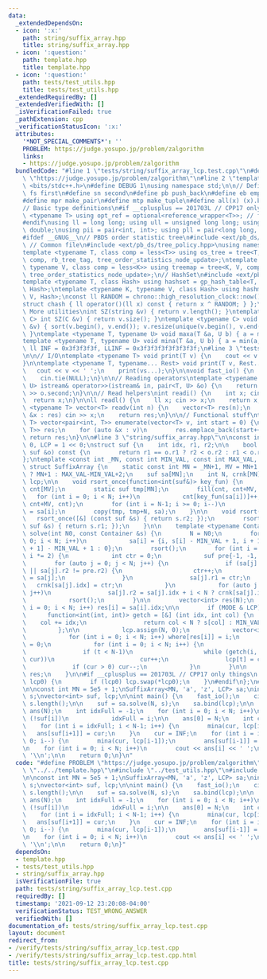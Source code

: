 ```yaml
---
data:
  _extendedDependsOn:
  - icon: ':x:'
    path: string/suffix_array.hpp
    title: string/suffix_array.hpp
  - icon: ':question:'
    path: template.hpp
    title: template.hpp
  - icon: ':question:'
    path: tests/test_utils.hpp
    title: tests/test_utils.hpp
  _extendedRequiredBy: []
  _extendedVerifiedWith: []
  _isVerificationFailed: true
  _pathExtension: cpp
  _verificationStatusIcon: ':x:'
  attributes:
    '*NOT_SPECIAL_COMMENTS*': ''
    PROBLEM: https://judge.yosupo.jp/problem/zalgorithm
    links:
    - https://judge.yosupo.jp/problem/zalgorithm
  bundledCode: "#line 1 \"tests/string/suffix_array_lcp.test.cpp\"\n#define PROBLEM\
    \ \"https://judge.yosupo.jp/problem/zalgorithm\"\n#line 2 \"template.hpp\"\n#include\
    \ <bits/stdc++.h>\n#define DEBUG 1\nusing namespace std;\n\n// Defines\n#define\
    \ fs first\n#define sn second\n#define pb push_back\n#define eb emplace_back\n\
    #define mpr make_pair\n#define mtp make_tuple\n#define all(x) (x).begin(), (x).end()\n\
    // Basic type definitions\n#if __cplusplus == 201703L // CPP17 only things\ntemplate\
    \ <typename T> using opt_ref = optional<reference_wrapper<T>>; // for some templates\n\
    #endif\nusing ll = long long; using ull = unsigned long long; using ld = long\
    \ double;\nusing pii = pair<int, int>; using pll = pair<long long, long long>;\n\
    #ifdef __GNUG__\n// PBDS order statistic tree\n#include <ext/pb_ds/assoc_container.hpp>\
    \ // Common file\n#include <ext/pb_ds/tree_policy.hpp>\nusing namespace __gnu_pbds;\n\
    template <typename T, class comp = less<T>> using os_tree = tree<T, null_type,\
    \ comp, rb_tree_tag, tree_order_statistics_node_update>;\ntemplate <typename K,\
    \ typename V, class comp = less<K>> using treemap = tree<K, V, comp, rb_tree_tag,\
    \ tree_order_statistics_node_update>;\n// HashSet\n#include <ext/pb_ds/assoc_container.hpp>\n\
    template <typename T, class Hash> using hashset = gp_hash_table<T, null_type,\
    \ Hash>;\ntemplate <typename K, typename V, class Hash> using hashmap = gp_hash_table<K,\
    \ V, Hash>;\nconst ll RANDOM = chrono::high_resolution_clock::now().time_since_epoch().count();\n\
    struct chash { ll operator()(ll x) const { return x ^ RANDOM; } };\n#endif\n//\
    \ More utilities\nint SZ(string &v) { return v.length(); }\ntemplate <typename\
    \ C> int SZ(C &v) { return v.size(); }\ntemplate <typename C> void UNIQUE(vector<C>\
    \ &v) { sort(v.begin(), v.end()); v.resize(unique(v.begin(), v.end()) - v.begin());\
    \ }\ntemplate <typename T, typename U> void maxa(T &a, U b) { a = max(a, b); }\n\
    template <typename T, typename U> void mina(T &a, U b) { a = min(a, b); }\nconst\
    \ ll INF = 0x3f3f3f3f, LLINF = 0x3f3f3f3f3f3f3f3f;\n#line 3 \"tests/test_utils.hpp\"\
    \n\n// I/O\ntemplate <typename T> void print(T v) {\n    cout << v << '\\n';\n\
    }\n\ntemplate <typename T, typename... Rest> void print(T v, Rest... vs) {\n \
    \   cout << v << ' ';\n    print(vs...);\n}\n\nvoid fast_io() {\n    ios_base::sync_with_stdio(false);\n\
    \    cin.tie(NULL);\n}\n\n// Reading operators\ntemplate <typename T, typename\
    \ U> istream& operator>>(istream& in, pair<T, U> &o) {\n    return in >> o.first\
    \ >> o.second;\n}\n\n// Read helpers\nint readi() {\n    int x; cin >> x;\n  \
    \  return x;\n}\n\nll readl() {\n    ll x; cin >> x;\n    return x;\n}\n\ntemplate\
    \ <typename T> vector<T> readv(int n) {\n    vector<T> res(n);\n    for (auto\
    \ &x : res) cin >> x;\n    return res;\n}\n\n// Functional stuff\ntemplate <typename\
    \ T> vector<pair<int, T>> enumerate(vector<T> v, int start = 0) {\n    vector<pair<int,\
    \ T>> res;\n    for (auto &x : v)\n        res.emplace_back(start++, x);\n   \
    \ return res;\n}\n\n#line 3 \"string/suffix_array.hpp\"\n\nconst int SA_ONLY =\
    \ 0, LCP = 1 << 0;\nstruct suf {\n    int idx, r1, r2;\n\n    bool operator<(const\
    \ suf &o) const {\n        return r1 == o.r1 ? r2 < o.r2 : r1 < o.r1;\n    }\n\
    };\ntemplate <const int _MN, const int MIN_VAL, const int MAX_VAL, const int MODE>\
    \ struct SuffixArray {\n    static const int MN = _MN+1, MV = MN+1 > MAX_VAL-MIN_VAL+2\
    \ ? MN+1 : MAX_VAL-MIN_VAL+2;\n    suf sa[MN];\n    int N, crnk[MN];\n    vector<int>\
    \ lcp;\n\n    void rsort_once(function<int(suf&)> key_fun) {\n        static int\
    \ cnt[MV];\n        static suf tmp[MN];\n        fill(cnt, cnt+MV, 0);\n     \
    \   for (int i = 0; i < N; i++)\n            cnt[key_fun(sa[i])]++;\n        partial_sum(cnt,\
    \ cnt+MV, cnt);\n        for (int i = N-1; i >= 0; i--)\n            tmp[--cnt[key_fun(sa[i])]]\
    \ = sa[i];\n        copy(tmp, tmp+N, sa);\n    }\n\n    void rsort() {\n     \
    \   rsort_once([&] (const suf &s) { return s.r2; });\n        rsort_once([&] (const\
    \ suf &s) { return s.r1; });\n    }\n\n    template <typename Container> vector<int>\
    \ solve(int N0, const Container &s) {\n        N = N0;\n        for (auto i =\
    \ 0; i < N; i++)\n            sa[i] = {i, s[i] - MIN_VAL + 1, i + 1 < N ? s[i\
    \ + 1] - MIN_VAL + 1 : 0};\n        rsort();\n        for (int i = 2; i <= N;\
    \ i *= 2) {\n            int ctr = 0;\n            suf pre{-1, -1, -1};\n    \
    \        for (auto j = 0; j < N; j++) {\n                if (sa[j].r1 != pre.r1\
    \ || sa[j].r2 != pre.r2) {\n                    ctr++;\n                    pre\
    \ = sa[j];\n                }\n                sa[j].r1 = ctr;\n             \
    \   crnk[sa[j].idx] = ctr;\n            }\n            for (auto j = 0; j < N;\
    \ j++)\n                sa[j].r2 = sa[j].idx + i < N ? crnk[sa[j].idx + i] : 0;\n\
    \            rsort();\n        }\n\n        vector<int> res(N);\n        for (int\
    \ i = 0; i < N; i++) res[i] = sa[i].idx;\n\n        if (MODE & LCP) {\n      \
    \      function<int(int, int)> getch = [&] (int idx, int col) {\n            \
    \    col += idx;\n                return col < N ? s[col] : MIN_VAL - 1;\n   \
    \         };\n\n            lcp.assign(N, 0);\n            vector<int> where(N);\n\
    \            for (int i = 0; i < N; i++) where[res[i]] = i;\n            int cur\
    \ = 0;\n            for (int i = 0; i < N; i++) {\n                int t = where[i];\n\
    \                if (t < N-1)\n                    while (getch(i, cur) == getch(res[t+1],\
    \ cur))\n                        cur++;\n                lcp[t] = cur;\n\n   \
    \             if (cur > 0) cur--;\n            }\n        }\n\n        return\
    \ res;\n    }\n\n#if __cplusplus == 201703L // CPP17 only things\n    void bind(opt_ref<vector<int>>\
    \ lcp0) {\n        if (lcp0) lcp.swap(*lcp0);\n    }\n#endif\n};\n#line 5 \"tests/string/suffix_array_lcp.test.cpp\"\
    \n\nconst int MN = 5e5 + 1;\nSuffixArray<MN, 'a', 'z', LCP> sa;\nint N;\nstring\
    \ s;\nvector<int> suf, lcp;\n\nint main() {\n    fast_io();\n    cin >> s; N =\
    \ s.length();\n\n    suf = sa.solve(N, s);\n    sa.bind(lcp);\n\n    vector<int>\
    \ ans(N);\n    int idxFull = -1;\n    for (int i = 0; i < N; i++)\n        if\
    \ (!suf[i])\n            idxFull = i;\n\n    ans[0] = N;\n    int cur = INF;\n\
    \    for (int i = idxFull; i < N-1; i++) {\n        mina(cur, lcp[i]);\n     \
    \   ans[suf[i+1]] = cur;\n    }\n    cur = INF;\n    for (int i = idxFull; i >\
    \ 0; i--) {\n        mina(cur, lcp[i-1]);\n        ans[suf[i-1]] = cur;\n    }\n\
    \n    for (int i = 0; i < N; i++)\n        cout << ans[i] << ' ';\n    cout <<\
    \ '\\n';\n\n    return 0;\n}\n"
  code: "#define PROBLEM \"https://judge.yosupo.jp/problem/zalgorithm\"\n#include\
    \ \"../../template.hpp\"\n#include \"../test_utils.hpp\"\n#include \"../../string/suffix_array.hpp\"\
    \n\nconst int MN = 5e5 + 1;\nSuffixArray<MN, 'a', 'z', LCP> sa;\nint N;\nstring\
    \ s;\nvector<int> suf, lcp;\n\nint main() {\n    fast_io();\n    cin >> s; N =\
    \ s.length();\n\n    suf = sa.solve(N, s);\n    sa.bind(lcp);\n\n    vector<int>\
    \ ans(N);\n    int idxFull = -1;\n    for (int i = 0; i < N; i++)\n        if\
    \ (!suf[i])\n            idxFull = i;\n\n    ans[0] = N;\n    int cur = INF;\n\
    \    for (int i = idxFull; i < N-1; i++) {\n        mina(cur, lcp[i]);\n     \
    \   ans[suf[i+1]] = cur;\n    }\n    cur = INF;\n    for (int i = idxFull; i >\
    \ 0; i--) {\n        mina(cur, lcp[i-1]);\n        ans[suf[i-1]] = cur;\n    }\n\
    \n    for (int i = 0; i < N; i++)\n        cout << ans[i] << ' ';\n    cout <<\
    \ '\\n';\n\n    return 0;\n}"
  dependsOn:
  - template.hpp
  - tests/test_utils.hpp
  - string/suffix_array.hpp
  isVerificationFile: true
  path: tests/string/suffix_array_lcp.test.cpp
  requiredBy: []
  timestamp: '2021-09-12 23:20:08-04:00'
  verificationStatus: TEST_WRONG_ANSWER
  verifiedWith: []
documentation_of: tests/string/suffix_array_lcp.test.cpp
layout: document
redirect_from:
- /verify/tests/string/suffix_array_lcp.test.cpp
- /verify/tests/string/suffix_array_lcp.test.cpp.html
title: tests/string/suffix_array_lcp.test.cpp
---
```

